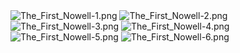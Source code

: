 <img src = "FirstNowell/The_First_Nowell-1.png" alt="The_First_Nowell-1.png" width="" height="">

<img src = "FirstNowell/The_First_Nowell-2.png" alt="The_First_Nowell-2.png" width="" height="">

<img src = "FirstNowell/The_First_Nowell-3.png" alt="The_First_Nowell-3.png" width="" height="">

<img src = "FirstNowell/The_First_Nowell-4.png" alt="The_First_Nowell-4.png" width="" height="">

<img src = "FirstNowell/The_First_Nowell-5.png" alt="The_First_Nowell-5.png" width="" height="">

<img src = "FirstNowell/The_First_Nowell-6.png" alt="The_First_Nowell-6.png" width="" height="">
